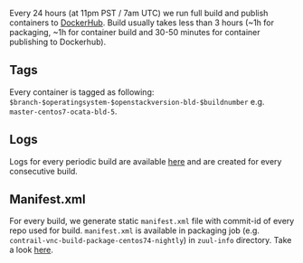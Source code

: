 Every 24 hours (at 11pm PST / 7am UTC) we run full build and publish containers to [DockerHub](https://hub.docker.com/u/opencontrailnightly/). Build usually takes less than 3 hours (~1h for packaging, ~1h for container build and 30-50 minutes for container publishing to Dockerhub).

## Tags
Every container is tagged as following:
`$branch-$operatingsystem-$openstackversion-bld-$buildnumber` e.g. `master-centos7-ocata-bld-5`.

## Logs
Logs for every periodic build are available [here](http://logs.opencontrail.org/periodic-nightly/) and are created for every consecutive build.

## Manifest.xml
For every build, we generate static `manifest.xml` file with commit-id of every repo used for build. `manifest.xml` is available in packaging job (e.g. `contrail-vnc-build-package-centos74-nightly`) in `zuul-info` directory. Take a look [here](http://logs.opencontrail.org/periodic-nightly/13/contrail-vnc-build-package-centos74-nightly/zuul-info/manifest.xml).